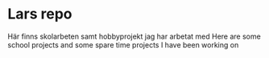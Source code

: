 # Lars repo
Här finns skolarbeten samt hobbyprojekt jag har arbetat med
Here are some school projects and some spare time projects I have been working on
